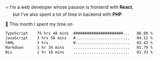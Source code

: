 ⭐ I'm a web developer whose passion is frontend with <b>React</b>,<br/>
&nbsp; &nbsp; &nbsp; but I've also spent a lot of time in backend with <b>PHP</b>.

📅 This month I spent my time on

<!--START_SECTION:waka-->

```txt
TypeScript    75 hrs 48 mins  ######################...   86.08 %
JavaScript    3 hrs 58 mins   #........................   04.51 %
YAML          3 hrs           #........................   03.42 %
Markdown      1 hr 34 mins    .........................   01.79 %
Nix           1 hr 10 mins    .........................   01.33 %
```

<!--END_SECTION:waka-->
